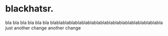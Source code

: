 # blackhatsr.
bla bla bla
bla bla bla
blablablablablablablablablablablablablablablablablabla
just another change
another change
